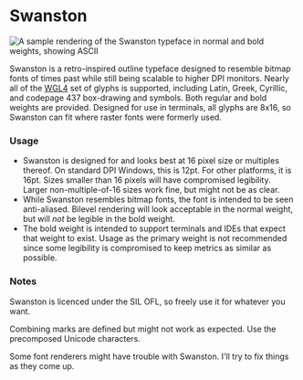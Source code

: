 # Swanston

![A sample rendering of the Swanston typeface in normal and bold weights, showing ASCII](/assets/swanston.png)

Swanston is a retro-inspired outline typeface designed to resemble bitmap fonts of times past while still being scalable to higher DPI monitors. Nearly all of the [WGL4](https://en.wikipedia.org/wiki/Windows_Glyph_List_4) set of glyphs is supported, including Latin, Greek, Cyrillic, and codepage 437 box-drawing and symbols. Both regular and bold weights are provided. Designed for use in terminals, all glyphs are 8x16, so Swanston can fit where raster fonts were formerly used.

### Usage

- Swanston is designed for and looks best at 16 pixel size or multiples thereof. On standard DPI Windows, this is 12pt. For other platforms, it is 16pt. Sizes smaller than 16 pixels will have compromised legibility. Larger non-multiple-of-16 sizes work fine, but might not be as clear.
- While Swanston resembles bitmap fonts, the font is intended to be seen anti-aliased. Bilevel rendering will look acceptable in the normal weight, but will _not_ be legible in the bold weight.
- The bold weight is intended to support terminals and IDEs that expect that weight to exist. Usage as the primary weight is not recommended since some legibility is compromised to keep metrics as similar as possible. 

### Notes

Swanston is licenced under the SIL OFL, so freely use it for whatever you want.

Combining marks are defined but might not work as expected. Use the precomposed Unicode characters.

Some font renderers might have trouble with Swanston. I'll try to fix things as they come up.